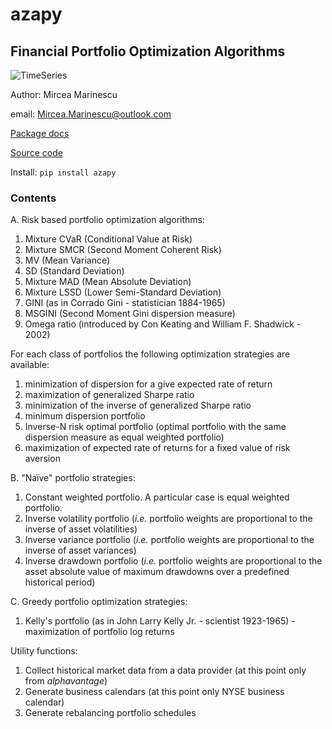 # azapy
## Financial Portfolio Optimization Algorithms

![TimeSeries](graphics/Portfolio_1.png)

Author: Mircea Marinescu

email: Mircea.Marinescu@outlook.com

[Package docs](https://azapy.readthedocs.io/en/latest)

[Source code](https://github.com/Mircea-MMXXI/azapy)

Install: `pip install azapy`

### Contents
A. Risk based portfolio optimization algorithms:
  1. Mixture CVaR (Conditional Value at Risk)
  2. Mixture SMCR (Second Moment Coherent Risk)
  3. MV (Mean Variance)
  4. SD (Standard Deviation)
  5. Mixture MAD (Mean Absolute Deviation)
  6. Mixture LSSD (Lower Semi-Standard Deviation)
  7. GINI (as in Corrado Gini - statistician 1884-1965)
  8. MSGINI (Second Moment Gini dispersion measure)
  9. Omega ratio (introduced by Con Keating and William F. Shadwick - 2002)

For each class of portfolios the following optimization strategies are
available:
  1. minimization of dispersion for a give expected rate of return
  2. maximization of generalized Sharpe ratio
  3. minimization of the inverse of generalized Sharpe ratio
  4. minimum dispersion portfolio
  5. Inverse-N risk optimal portfolio (optimal portfolio with the same
     dispersion measure as equal weighted portfolio)
  6. maximization of expected rate of returns for a fixed value of
     risk aversion

B. "Naïve" portfolio strategies:
  1. Constant weighted portfolio. A particular case is equal
     weighted portfolio.
  2. Inverse volatility portfolio (*i.e.* portfolio weights are proportional to
     the inverse of asset volatilities)
  3. Inverse variance portfolio (*i.e.* portfolio weights are proportional to
     the inverse of asset variances)
  4. Inverse drawdown portfolio (*i.e.* portfolio weights are proportional to
     the asset absolute value of maximum drawdowns over a predefined
     historical period)

C. Greedy portfolio optimization strategies:
  1. Kelly's portfolio (as in John Larry Kelly Jr. - scientist 1923-1965) -
     maximization of portfolio log returns

Utility functions:
  1. Collect historical market data from a data provider (at this point only
     from *alphavantage*)
  2. Generate business calendars (at this point only NYSE business calendar)
  3. Generate rebalancing portfolio schedules
